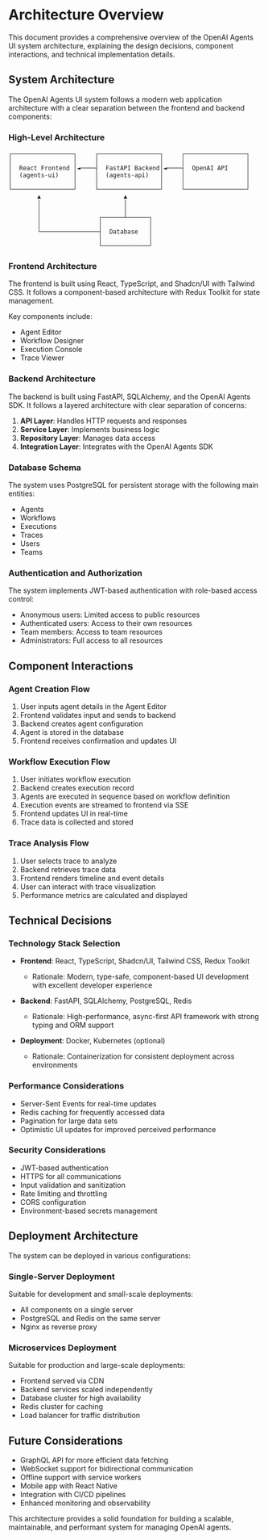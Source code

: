 # Architecture Overview

This document provides a comprehensive overview of the OpenAI Agents UI system architecture, explaining the design decisions, component interactions, and technical implementation details.

## System Architecture

The OpenAI Agents UI system follows a modern web application architecture with a clear separation between the frontend and backend components:

### High-Level Architecture

```
┌─────────────────┐     ┌─────────────────┐     ┌─────────────────┐
│                 │     │                 │     │                 │
│  React Frontend │◄────┤  FastAPI Backend│◄────┤  OpenAI API     │
│  (agents-ui)    │     │  (agents-api)   │     │                 │
│                 │     │                 │     │                 │
└─────────────────┘     └─────────────────┘     └─────────────────┘
        ▲                       ▲
        │                       │
        │                       │
        │                ┌──────┴──────┐
        │                │             │
        └────────────────┤  Database   │
                         │             │
                         └─────────────┘
```

### Frontend Architecture

The frontend is built using React, TypeScript, and Shadcn/UI with Tailwind CSS. It follows a component-based architecture with Redux Toolkit for state management.

Key components include:
- Agent Editor
- Workflow Designer
- Execution Console
- Trace Viewer

### Backend Architecture

The backend is built using FastAPI, SQLAlchemy, and the OpenAI Agents SDK. It follows a layered architecture with clear separation of concerns:

1. **API Layer**: Handles HTTP requests and responses
2. **Service Layer**: Implements business logic
3. **Repository Layer**: Manages data access
4. **Integration Layer**: Integrates with the OpenAI Agents SDK

### Database Schema

The system uses PostgreSQL for persistent storage with the following main entities:
- Agents
- Workflows
- Executions
- Traces
- Users
- Teams

### Authentication and Authorization

The system implements JWT-based authentication with role-based access control:
- Anonymous users: Limited access to public resources
- Authenticated users: Access to their own resources
- Team members: Access to team resources
- Administrators: Full access to all resources

## Component Interactions

### Agent Creation Flow

1. User inputs agent details in the Agent Editor
2. Frontend validates input and sends to backend
3. Backend creates agent configuration
4. Agent is stored in the database
5. Frontend receives confirmation and updates UI

### Workflow Execution Flow

1. User initiates workflow execution
2. Backend creates execution record
3. Agents are executed in sequence based on workflow definition
4. Execution events are streamed to frontend via SSE
5. Frontend updates UI in real-time
6. Trace data is collected and stored

### Trace Analysis Flow

1. User selects trace to analyze
2. Backend retrieves trace data
3. Frontend renders timeline and event details
4. User can interact with trace visualization
5. Performance metrics are calculated and displayed

## Technical Decisions

### Technology Stack Selection

- **Frontend**: React, TypeScript, Shadcn/UI, Tailwind CSS, Redux Toolkit
  - Rationale: Modern, type-safe, component-based UI development with excellent developer experience
  
- **Backend**: FastAPI, SQLAlchemy, PostgreSQL, Redis
  - Rationale: High-performance, async-first API framework with strong typing and ORM support
  
- **Deployment**: Docker, Kubernetes (optional)
  - Rationale: Containerization for consistent deployment across environments

### Performance Considerations

- Server-Sent Events for real-time updates
- Redis caching for frequently accessed data
- Pagination for large data sets
- Optimistic UI updates for improved perceived performance

### Security Considerations

- JWT-based authentication
- HTTPS for all communications
- Input validation and sanitization
- Rate limiting and throttling
- CORS configuration
- Environment-based secrets management

## Deployment Architecture

The system can be deployed in various configurations:

### Single-Server Deployment

Suitable for development and small-scale deployments:
- All components on a single server
- PostgreSQL and Redis on the same server
- Nginx as reverse proxy

### Microservices Deployment

Suitable for production and large-scale deployments:
- Frontend served via CDN
- Backend services scaled independently
- Database cluster for high availability
- Redis cluster for caching
- Load balancer for traffic distribution

## Future Considerations

- GraphQL API for more efficient data fetching
- WebSocket support for bidirectional communication
- Offline support with service workers
- Mobile app with React Native
- Integration with CI/CD pipelines
- Enhanced monitoring and observability

This architecture provides a solid foundation for building a scalable, maintainable, and performant system for managing OpenAI agents.